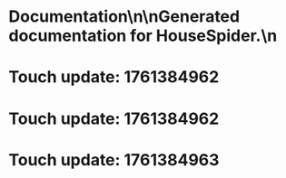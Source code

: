 # Documentation\n\nGenerated documentation for HouseSpider.\n

# Touch update: 1761384962

# Touch update: 1761384962

# Touch update: 1761384963
